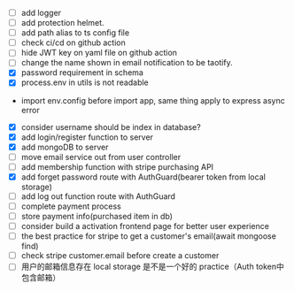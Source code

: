 - [ ] add logger
- [ ] add protection helmet.
- [ ] add path alias to ts config file
- [ ] check ci/cd on github action
- [ ] hide JWT key on yaml file on github action
- [ ] change the name shown in email notification to be taotify.
- [x] password requirement in schema
- [x] process.env in utils is not readable

- import env.config before import app, same thing apply to express async error

- [x] consider username should be index in database?
- [x] add login/register function to server
- [x] add mongoDB to server
- [ ] move email service out from user controller
- [ ] add membership function with stripe purchasing API
- [x] add forget password route with AuthGuard(bearer token from local storage)
- [ ] add log out function route with AuthGuard
- [ ] complete payment process
- [ ] store payment info(purchased item in db)
- [ ] consider build a activation frontend page for better user experience
- [ ] the best practice for stripe to get a customer's email(await mongoose find)
- [ ] check stripe customer.email before create a customer
- [ ] 用户的邮箱信息存在 local storage 是不是一个好的 practice（Auth token中包含邮箱）
